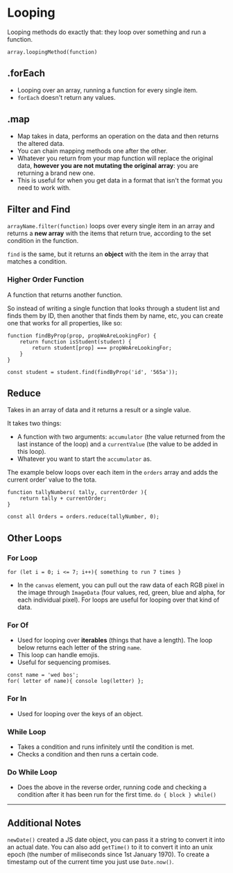 # Looping 

Looping methods do exactly that: they loop over something and run a function.

`array.loopingMethod(function)`

## .forEach
- Looping over an array, running a function for every single item. 
- `forEach` doesn't return any values.

## .map 
- Map takes in data, performs an operation on the data and then returns the altered data. 
- You can chain mapping methods one after the other. 
- Whatever you return from your map function will replace the original data, **however you are not mutating the original array**: you are returning a brand new one.
- This is useful for when you get data in a format that isn't the format you need to work with. 

## Filter and Find
`arrayName.filter(function)` loops over every single item in an array and returns a **new array** with the items that return true, according to the set condition in the function.

`find` is the same, but it returns an **object** with the item in the array that matches a condition. 

### Higher Order Function
A function that returns another function. 

So instead of writing a single function that looks through a student list and finds them by ID, then another that finds them by name, etc, you can create one that works for all properties, like so: 
```
function findByProp(prop, propWeAreLookingFor) {
    return function isStudent(student) {
        return student[prop] === propWeAreLookingFor;
    }
}

const student = student.find(findByProp('id', '565a'));
```

## Reduce
Takes in an array of data and it returns a result or a single value.

It takes two things:
- A  function with two arguments: `accumulator` (the value returned from the last instance of the loop) and a `currentValue` (the value to be added in this loop).
- Whatever you want to start the `accumulator` as. 

The example below loops over each item in the `orders` array and adds the current order' value to the tota.

```
function tallyNumbers( tally, currentOrder ){
    return tally + currentOrder;
}

const all Orders = orders.reduce(tallyNumber, 0);
```

## Other Loops

### For Loop

`for (let i = 0; i <= 7; i++){ something to run 7 times }`

- In the `canvas` element, you can pull out the raw data of each RGB pixel in the image through `ImageData` (four values, red, green, blue and alpha, for each individual pixel). For loops are useful for looping over that kind of data. 

### For Of
- Used for looping over **iterables** (things that have a length). The loop below returns each letter of the string `name`. 
- This loop can handle emojis. 
- Useful for sequencing promises. 
```
const name = 'wed bos';
for( letter of name){ console log(letter) };
```

### For In
- Used for looping over the keys of an object. 

### While Loop
- Takes a condition and runs infinitely until the condition is met. 
- Checks a condition and then runs a certain code.

### Do While Loop
- Does the above in the reverse order, running code and checking a condition after it has been run for the first time.  `do { block } while()`

---
## Additional Notes
`newDate()` created a JS date object, you can pass it a string to convert it into an actual date. You can also add `getTime()` to it to convert it into an unix epoch (the number of miliseconds since 1st January 1970). To create a timestamp out of the current time you just use `Date.now()`.




